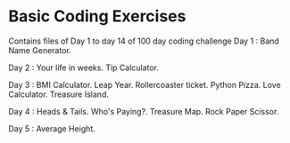 # Basic Coding Exercises

Contains files of Day 1 to day 14 of 100 day coding challenge
Day 1 : Band Name Generator.

Day 2 : Your life in weeks.
        Tip Calculator.
        
Day 3 : BMI Calculator.
        Leap Year.
        Rollercoaster ticket.
        Python Pizza.
        Love Calculator.
        Treasure Island.
        
Day 4 : Heads & Tails.
        Who's Paying?.
        Treasure Map.
        Rock Paper Scissor.
        
Day 5 : Average Height.
